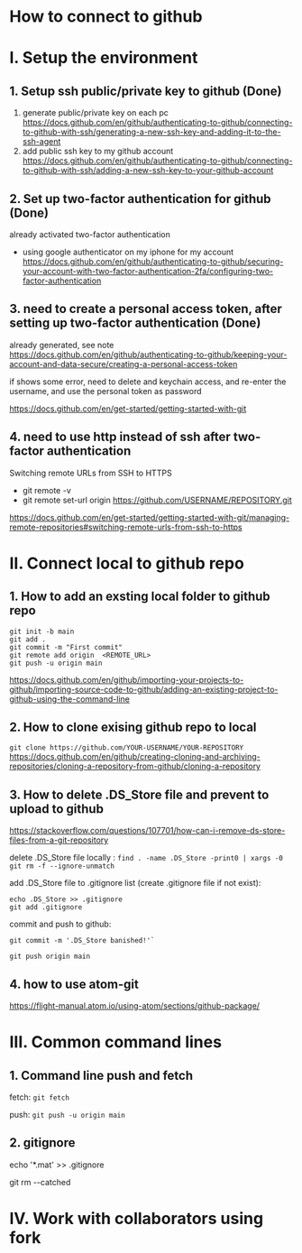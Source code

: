 
# How to connect to github
# I. Setup the environment 
## 1. Setup ssh public/private key to github (Done)

1. generate public/private key on each pc
https://docs.github.com/en/github/authenticating-to-github/connecting-to-github-with-ssh/generating-a-new-ssh-key-and-adding-it-to-the-ssh-agent
2. add public ssh key to my github account
https://docs.github.com/en/github/authenticating-to-github/connecting-to-github-with-ssh/adding-a-new-ssh-key-to-your-github-account

## 2. Set up two-factor authentication for github (Done)
already activated two-factor authentication
- using google authenticator on my iphone for my account
https://docs.github.com/en/github/authenticating-to-github/securing-your-account-with-two-factor-authentication-2fa/configuring-two-factor-authentication


## 3. need to create a personal access token,  after setting up two-factor authentication (Done)
already generated, see note
https://docs.github.com/en/github/authenticating-to-github/keeping-your-account-and-data-secure/creating-a-personal-access-token

if shows some error, need to delete and keychain access, and re-enter the username, and use the personal token as password

https://docs.github.com/en/get-started/getting-started-with-git

## 4. need to use http instead of ssh  after two-factor authentication
Switching remote URLs from SSH to HTTPS
- git remote -v
- git remote set-url origin https://github.com/USERNAME/REPOSITORY.git

https://docs.github.com/en/get-started/getting-started-with-git/managing-remote-repositories#switching-remote-urls-from-ssh-to-https

# II. Connect local to github repo
## 1. How to add an exsting local folder to github repo
```
git init -b main
git add .
git commit -m "First commit"
git remote add origin  <REMOTE_URL>
git push -u origin main
```

https://docs.github.com/en/github/importing-your-projects-to-github/importing-source-code-to-github/adding-an-existing-project-to-github-using-the-command-line
## 2. How to clone exising github repo to local
`git clone https://github.com/YOUR-USERNAME/YOUR-REPOSITORY`
https://docs.github.com/en/github/creating-cloning-and-archiving-repositories/cloning-a-repository-from-github/cloning-a-repository


## 3. How to delete .DS_Store file and prevent to upload to github 
https://stackoverflow.com/questions/107701/how-can-i-remove-ds-store-files-from-a-git-repository

delete .DS_Store file locally :
`find . -name .DS_Store -print0 | xargs -0 git rm -f --ignore-unmatch`

add .DS_Store file to .gitignore list (create .gitignore file if not exist):

```
echo .DS_Store >> .gitignore
git add .gitignore
```

commit and push to github:

```
git commit -m '.DS_Store banished!'`

git push origin main
```


## 4. how to use atom-git
https://flight-manual.atom.io/using-atom/sections/github-package/

# III. Common command lines 
## 1. Command line push and fetch 
fetch: 
`git fetch`

push:
`git push -u origin main`


## 2. gitignore 
echo '*.mat' >> .gitignore

git rm --catched 


# IV. Work with collaborators using fork
